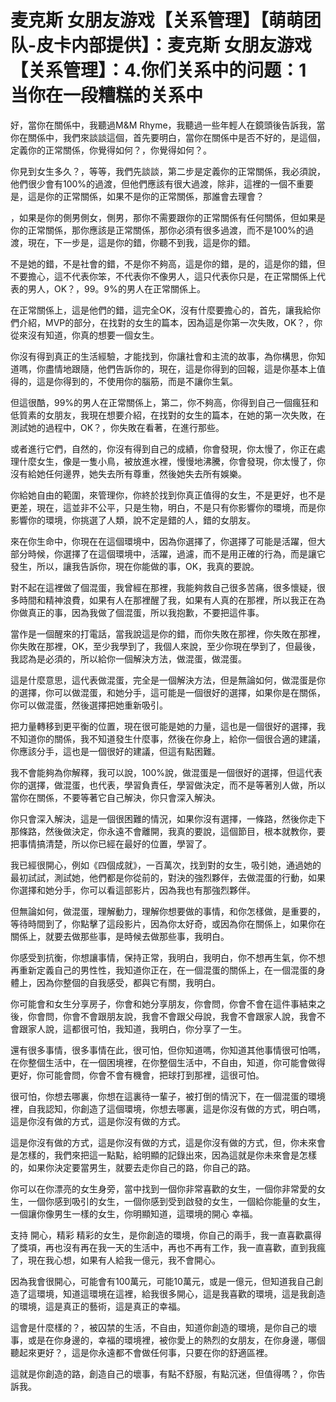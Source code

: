 # 麦克斯 女朋友游戏【关系管理】【萌萌团队-皮卡内部提供】：麦克斯 女朋友游戏【关系管理】：4.你们关系中的问题：1 当你在一段糟糕的关系中

好，當你在關係中，我聽過M&M Rhyme，我聽過一些年輕人在鏡頭後告訴我，當你在關係中，我們來談談這個，首先要明白，當你在關係中是否不好的，是這個，定義你的正常關係，你覺得如何？，你覺得如何？。

你見到女生多久？，等等，我們先談談，第二步是定義你的正常關係，我必須說，他們很少會有100%的過渡，但他們應該有很大過渡，除非，這裡的一個不重要是，這是你的正常關係，如果不是你的正常關係，那誰會去理會？

，如果是你的側男側女，側男，那你不需要跟你的正常關係有任何關係，但如果是你的正常關係，那你應該是正常關係，那你必須有很多過渡，而不是100%的過渡，現在，下一步是，這是你的錯，你聽不到我，這是你的錯。

不是她的錯，不是社會的錯，不是你不夠高，這是你的錯，是的，這是你的錯，但不要擔心，這不代表你笨，不代表你不像男人，這只代表你只是，在正常關係上代表的男人，OK？，99。9%的男人在正常關係上。

在正常關係上，這是他們的錯，這完全OK，沒有什麼要擔心的，首先，讓我給你們介紹，MVP的部分，在找對的女生的篇本，因為這是你第一次失敗，OK？，你從來沒有知道，你真的想要一個女生。

你沒有得到真正的生活經驗，才能找到，你讓社會和主流的故事，為你構思，你知道嗎，你盡情地跟隨，他們告訴你的，現在，這是你得到的回報，這是你基本上值得的，這是你得到的，不使用你的腦筋，而是不讓你生氣。

但這很酷，99%的男人在正常關係上，第二，你不夠高，你得到自己一個瘋狂和低質素的女朋友，我現在想要介紹，在找對的女生的篇本，在她的第一次失敗，在測試她的過程中，OK？，你失敗在看著，在進行那些。

或者進行它們，自然的，你沒有得到自己的成績，你會發現，你太慢了，你正在處理什麼女生，像是一隻小鳥，被放進水裡，慢慢地沸騰，你會發現，你太慢了，你沒有給她任何邊界，她失去所有尊重，然後她失去所有娛樂。

你給她自由的範圍，來管理你，你終於找到你真正值得的女生，不是更好，也不是更差，現在，這並非不公平，只是生物，明白，不是只有你影響你的環境，而是你影響你的環境，你挑選了人類，說不定是錯的人，錯的女朋友。

來在你生命中，你現在在這個環境中，因為你選擇了，你選擇了可能是活躍，但大部分時候，你選擇了在這個環境中，活躍，過濾，而不是用正確的行為，而是讓它發生，所以，讓我告訴你，現在你能做的事，OK，我真的要說。

對不起在這裡做了個混蛋，我曾經在那裡，我能夠救自己很多苦痛，很多懷疑，很多時間和精神浪費，如果有人在那裡醒了我，如果有人真的在那裡，所以我正在為你做真正的事，因為我做了個混蛋，所以我抱歉，不要把這件事。

當作是一個醒來的打電話，當我說這是你的錯，而你失敗在那裡，你失敗在那裡，你失敗在那裡，OK，至少我學到了，我個人來說，至少你現在學到了，但最後，我認為是必須的，所以給你一個解決方法，做混蛋，做混蛋。

這是什麼意思，這代表做混蛋，完全是一個解決方法，但是無論如何，做混蛋是你的選擇，你可以做混蛋，和她分手，這可能是一個很好的選擇，如果你是在關係，你可以做混蛋，然後選擇把她重新吸引。

把力量轉移到更平衡的位置，現在很可能是她的力量，這也是一個很好的選擇，我不知道你的關係，我不知道發生什麼事，然後在你身上，給你一個很合適的建議，你應該分手，這也是一個很好的建議，但這有點困難。

我不會能夠為你解釋，我可以說，100%說，做混蛋是一個很好的選擇，但這代表你的選擇，做混蛋，也代表，學習負責任，學習做決定，而不是等著別人做，所以當你在關係，不要等著它自己解決，你只會深入解決。

你只會深入解決，這是一個很困難的情況，如果你沒有選擇，一條路，然後你走下那條路，然後做決定，你永遠不會離開，我真的要說，這個節目，根本就教你，要把事情搞清楚，所以你已經在最好的位置，學習了。

我已經很開心，例如《四個成就》，一百萬次，找到對的女生，吸引她，通過她的最初試試，測試她，他們都是你從前的，對決的強烈夥伴，去做混蛋的行動，如果你選擇和她分手，你可以看這部影片，因為我也有那強烈夥伴。

但無論如何，做混蛋，理解動力，理解你想要做的事情，和你怎樣做，是重要的，等待時間到了，你點擊了這段影片，因為你太好奇，或因為你在關係上，如果你在關係上，就要去做那些事，是時候去做那些事，我明白。

你感受到抗衡，你想讓事情，保持正常，我明白，我明白，你不想再生氣，你不想再重新定義自己的男性性，我知道你正在，在一個混蛋的關係上，在一個混蛋的身體上，因為你整個的自我感受，都與它有關，我明白。

你可能會和女生分享房子，你會和她分享朋友，你會問，你會不會在這件事結束之後，你會問，你會不會跟朋友說，我會不會跟父母說，我會不會跟家人說，我會不會跟家人說，這都很可怕，我知道，我明白，你分享了一生。

還有很多事情，很多事情在此，很可怕，但你知道嗎，你知道其他事情很可怕嗎，在你整個生活中，在一個困境裡，在你整個生活中，不自由，知道，你可能會做得更好，你可能會問，你會不會有機會，把球打到那裡，這很可怕。

很可怕，你想去哪裏，你想在這裏待一輩子，被打倒的情況下，在一個混蛋的環境裡，自我認知，你創造了這個環境，你想去哪裏，這是你沒有做的方式，明白嗎，這是你沒有做的方式，這是你沒有做的方式。

這是你沒有做的方式，這是你沒有做的方式，這是你沒有做的方式，但，你未來會是怎樣的，我們來把這一點點，給明顯的記錄出來，因為這就是你未來會是怎樣的，如果你決定要當男生，就要去走你自己的路，你自己的路。

你可以在你漂亮的女生身旁，當中找到一個你非常喜歡的女生，一個你非常愛的女生，一個你感到吸引的女生，一個你感到受到啟發的女生，一個給你能量的女生，一個讓你像男生一樣的女生，你明顯知道，這環境的開心 幸福。

支持 開心，精彩 精彩的女生，是你創造的環境，你自己的兩手，我一直喜歡贏得了獎項，再也沒有再在我一天的生活中，再也不再有工作，我一直喜歡，直到我瘋了，現在我心想，如果有人給我一億元，我不會開心。

因為我會很開心，可能會有100萬元，可能10萬元，或是一億元，但知道我自己創造了這環境，知道這環境在這裡，給我很多開心，這是我喜歡的環境，這是我創造的環境，這是真正的藝術，這是真正的幸福。

這會是什麼樣的？，被囚禁的生活，不自由，知道你創造的環境，是你自己的壞事，或是在你身邊的，幸福的環境裡，被你愛上的熱烈的女朋友，在你身邊，哪個聽起來更好？，這是你永遠都不會做任何事，只要在你的舒適區裡。

這就是你創造的路，創造自己的壞事，有點不舒服，有點沉迷，但值得嗎？，你告訴我。